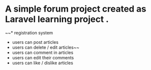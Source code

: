 <h1>  A simple forum project created as Laravel learning project .</h1>

~~* registration system
* users can post articles
* users can delete / edit articles~~
* users can comment in articles 
* users can edit their comments 
* users can like / dislike articles 
